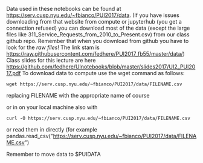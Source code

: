 Data used in these notebooks can be found at https://serv.cusp.nyu.edu/~fbianco/PUI2017/data. (If you have issues downloading from that website from compute or jupyterhub (you get a connection refused) you can download most of the data (except the large files like 311_Service_Requests_from_2010_to_Present.csv) from our class github repo. Remember that when you download from github you have to look for the _raw files_! The link stam is https://raw.githubusercontent.com/fedhere/PUI2017_fb55/master/data/)
Class slides for this lecture are here
https://github.com/fedhere/UInotebooks/blob/master/slides2017/UI2_PUI2017.pdf
To download data to compute use the wget command as follows:
  ```
  wget https://serv.cusp.nyu.edu/~fbianco/PUI2017/data/FILENAME.csv
  ```
  
replacing FILENAME with the appropriate name of course

or in on your local machine also with 
  ```
  curl -O https://serv.cusp.nyu.edu/~fbianco/PUI2017/data/FILENAME.csv
  ```
 
 or read them in directly (for example pandas.read_csv("https://serv.cusp.nyu.edu/~fbianco/PUI2017/data/FILENAME.csv")
 
 Remember to move data to $PUIDATA
 
 
 
